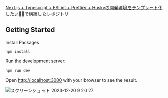 [Next.js + Typescript + ESLint + Prettier + Huskyの開発環境をテンプレート化したい🔫💨](https://zenn.dev/tara_is_ok/scraps/a11a5dc9872ddb)で構築したレポジトリ

## Getting Started

Install Packages

```shell
npm install
```

Run the development server:

```bash
npm run dev
```

Open [http://localhost:3000](http://localhost:3000) with your browser to see the result.

![スクリーンショット 2023-12-20 9 20 27](https://github.com/taraforwork/template-next/assets/136565786/db313809-d0e3-465d-8913-f395a12b2338)
